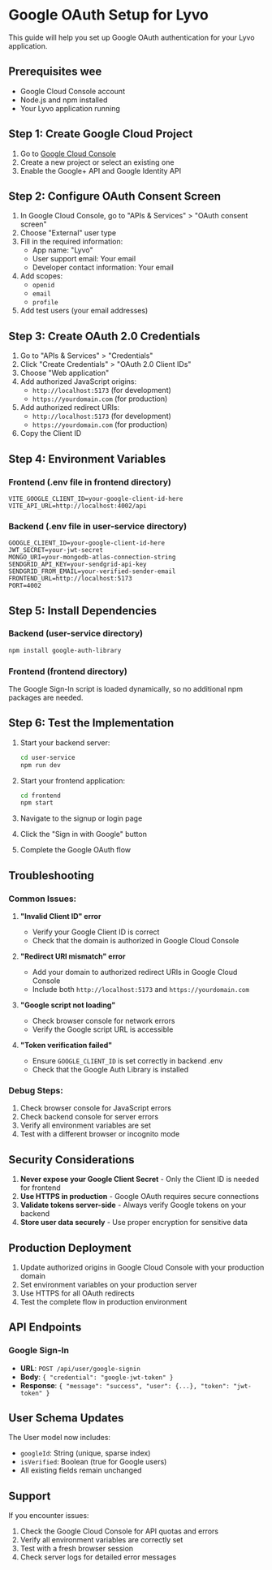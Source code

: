 # Google OAuth Setup for Lyvo

This guide will help you set up Google OAuth authentication for your Lyvo application.

## Prerequisites  wee

- Google Cloud Console account
- Node.js and npm installed
- Your Lyvo application running 

## Step 1: Create Google Cloud Project

1. Go to [Google Cloud Console](https://console.cloud.google.com/)
2. Create a new project or select an existing one
3. Enable the Google+ API and Google Identity API

## Step 2: Configure OAuth Consent Screen

1. In Google Cloud Console, go to "APIs & Services" > "OAuth consent screen"
2. Choose "External" user type
3. Fill in the required information:
   - App name: "Lyvo"
   - User support email: Your email
   - Developer contact information: Your email
4. Add scopes:
   - `openid`
   - `email`
   - `profile`
5. Add test users (your email addresses)

## Step 3: Create OAuth 2.0 Credentials

1. Go to "APIs & Services" > "Credentials"
2. Click "Create Credentials" > "OAuth 2.0 Client IDs"
3. Choose "Web application"
4. Add authorized JavaScript origins:
   - `http://localhost:5173` (for development)
   - `https://yourdomain.com` (for production)
5. Add authorized redirect URIs:
   - `http://localhost:5173` (for development)
   - `https://yourdomain.com` (for production)
6. Copy the Client ID

## Step 4: Environment Variables

### Frontend (.env file in frontend directory)
```env
VITE_GOOGLE_CLIENT_ID=your-google-client-id-here
VITE_API_URL=http://localhost:4002/api
```

### Backend (.env file in user-service directory)
```env
GOOGLE_CLIENT_ID=your-google-client-id-here
JWT_SECRET=your-jwt-secret
MONGO_URI=your-mongodb-atlas-connection-string
SENDGRID_API_KEY=your-sendgrid-api-key
SENDGRID_FROM_EMAIL=your-verified-sender-email
FRONTEND_URL=http://localhost:5173
PORT=4002
```

## Step 5: Install Dependencies

### Backend (user-service directory)
```bash
npm install google-auth-library
```

### Frontend (frontend directory)
The Google Sign-In script is loaded dynamically, so no additional npm packages are needed.

## Step 6: Test the Implementation

1. Start your backend server:
   ```bash
   cd user-service
   npm run dev
   ```

2. Start your frontend application:
   ```bash
   cd frontend
   npm start
   ```

3. Navigate to the signup or login page
4. Click the "Sign in with Google" button
5. Complete the Google OAuth flow

## Troubleshooting

### Common Issues:

1. **"Invalid Client ID" error**
   - Verify your Google Client ID is correct
   - Check that the domain is authorized in Google Cloud Console

2. **"Redirect URI mismatch" error**
   - Add your domain to authorized redirect URIs in Google Cloud Console
   - Include both `http://localhost:5173` and `https://yourdomain.com`

3. **"Google script not loading"**
   - Check browser console for network errors
   - Verify the Google script URL is accessible

4. **"Token verification failed"**
   - Ensure `GOOGLE_CLIENT_ID` is set correctly in backend .env
   - Check that the Google Auth Library is installed

### Debug Steps:

1. Check browser console for JavaScript errors
2. Check backend console for server errors
3. Verify all environment variables are set
4. Test with a different browser or incognito mode

## Security Considerations

1. **Never expose your Google Client Secret** - Only the Client ID is needed for frontend
2. **Use HTTPS in production** - Google OAuth requires secure connections
3. **Validate tokens server-side** - Always verify Google tokens on your backend
4. **Store user data securely** - Use proper encryption for sensitive data

## Production Deployment

1. Update authorized origins in Google Cloud Console with your production domain
2. Set environment variables on your production server
3. Use HTTPS for all OAuth redirects
4. Test the complete flow in production environment

## API Endpoints

### Google Sign-In
- **URL**: `POST /api/user/google-signin`
- **Body**: `{ "credential": "google-jwt-token" }`
- **Response**: `{ "message": "success", "user": {...}, "token": "jwt-token" }`

## User Schema Updates

The User model now includes:
- `googleId`: String (unique, sparse index)
- `isVerified`: Boolean (true for Google users)
- All existing fields remain unchanged

## Support

If you encounter issues:
1. Check the Google Cloud Console for API quotas and errors
2. Verify all environment variables are correctly set
3. Test with a fresh browser session
4. Check server logs for detailed error messages 